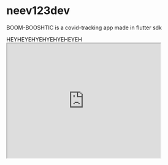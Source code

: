 # neev123dev
BOOM-BOOSHTIC is a covid-tracking app made in flutter sdk

<html>
    <head>HEYHEYEHYEHYEHYEHEYEH</head>
    <iframe
          src="https://github.com"
          frameborder="100"
          left
          align="20"
          width="400"
          height="300"
        >
        </iframe>
</html>